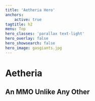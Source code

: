 ```yaml
---
title: 'Aetheria Hero'
anchors:
    active: true
tagtitle: h2
menu: Top
hero_classes: 'parallax text-light'
hero_overlay: false
hero_showsearch: false
hero_image: gasgiants.jpg
---
```


# Aetheria
## An MMO Unlike Any Other





